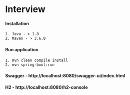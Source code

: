 # Interview

#### Installation

```
1. Java - > 1.8
2. Maven - > 3.6.0
```

#### Run application

```
1. mvn clean compile install
2. mvn spring-boot:run
```

#### Swagger - <a> http://localhost:8080/swagger-ui/index.html </a>
#### H2 - <a> http://localhost:8080/h2-console </a>